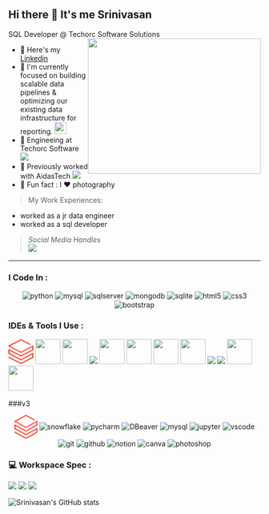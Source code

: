 ## Hi there 👋 It's me Srinivasan

SQL Developer @ Techorc Software Solutions
<img align="right" width="345" height="270" src="https://media.giphy.com/media/v1.Y2lkPWVjZjA1ZTQ3aWphOGgzYXpna3dtZHE4NG8yZXR3azJkcmRxZ3RrejQ5czFsbGpibyZlcD12MV9naWZzX3JlbGF0ZWQmY3Q9Zw/l46Cy1rHbQ92uuLXa/giphy.gif">
- 🔭 Here's my [Linkedin](https://www.linkedin.com/in/srinivasan4610/)                                                 
- 🌱 I'm currently focused on building scalable data pipelines & optimizing our existing data infrastructure for reporting. [<img height="24" width="24" src="https://static.zohocdn.com/catalyst-cdn/img/welcomeloader-b6a4057dc7.gif">](https://catalyst.zoho.com/)
- 🏢 Engineeing at Techorc Software [<img src="https://www.techorc.in/images/logo.svg" height="24">](https://www.techorc.in/)
- 🏢 Previously worked with AidasTech [<img src="https://www.aidastech.com/wp-content/uploads/2023/05/aidas-logo-1.png" height="24">](https://www.aidastech.com/)
- 📸 Fun fact : I ❤️ photography

> My Work Experiences: <br />
- worked as a jr data engineer
- worked as a sql developer

> *Social Media Handles* <br />
> [<img src="https://img.shields.io/badge/LinkedIn-0077B5?style=for-the-badge&logo=linkedin&logoColor=white" />](https://www.linkedin.com/in/srinivasan4610/) <br/>
---
### I Code In :

<div style="text-align: center;">
  <img src="https://img.icons8.com/color/48/000000/python.png" alt="python" style="height: 50px; vertical-align: middle;">
  <img src="https://img.icons8.com/fluency/48/mysql-logo.png" alt="mysql" style="height: 50px; vertical-align: middle;">
  <img src="https://img.icons8.com/color/48/microsoft-sql-server.png" alt="sqlserver" style="height: 50px; vertical-align: middle;">
  <img src="https://img.icons8.com/color/48/000000/mongodb.png" alt="mongodb" style="height: 50px; vertical-align: middle;">
  <img src="https://cdn.iconscout.com/icon/free/png-512/free-sqlite-icon-svg-png-download-282687.png?f=webp&w=256" alt="sqlite" style="height: 50px; vertical-align: middle;">
  <img src="https://img.icons8.com/color/48/000000/html-5.png" alt="html5" style="height: 50px; vertical-align: middle;">
  <img src="https://img.icons8.com/color/48/000000/css3.png" alt="css3" style="height: 50px; vertical-align: middle;">
  <img src="https://img.icons8.com/color/48/000000/bootstrap.png" alt="bootstrap" style="height: 50px; vertical-align: middle;">
</div>

### IDEs & Tools I Use :
<img height="50" width="50" src="https://github.com/SRlNlVASAN/SRlNlVASAN/blob/main/Resource/idF4fnHpaJ_logos.png"/> <img height="50" width="50" src="https://registry.npmmirror.com/@lobehub/icons-static-png/latest/files/dark/snowflake-color.png"/> <img height="50" width="50" src="https://img.icons8.com/color/48/000000/pycharm.png"/> <img height="50" src="https://www.logo.wine/a/logo/DBeaver/DBeaver-Logo.wine.svg" /> <img height="50" width="50" src="https://img.icons8.com/fluency/48/mysql-logo.png"/> <img height="50" width="50" src="https://img.icons8.com/fluency/48/jupyter.png"/> <img height="50" width="50" src="https://img.icons8.com/color/48/000000/visual-studio-code-2019.png"/> <img height="50" width="50" src="https://img.icons8.com/color/50/000000/git.png"/> <img height="50" src="https://github.com/user-attachments/assets/bf44cb9b-ef1f-4738-8ab0-f34dd5941cb3" /> <img height="50" src="https://img.icons8.com/color/480/null/notion--v1.png" /> <img height="50" width="50" src="https://uxwing.com/wp-content/themes/uxwing/download/brands-and-social-media/canva-icon.png"/> <img height="50" width="50" src="https://img.icons8.com/doodle/48/000000/adobe-photoshop.png"/>

###v3
<div style="text-align: center;">
  <img src="https://github.com/SRlNlVASAN/SRlNlVASAN/blob/main/Resource/idF4fnHpaJ_logos.png" alt="databricks" style="height: 48px; vertical-align: middle;">
  <img src="https://registry.npmmirror.com/@lobehub/icons-static-png/latest/files/dark/snowflake-color.png" alt="snowflake" style="height: 50px; vertical-align: middle;">
  <img src="https://img.icons8.com/color/48/000000/pycharm.png" alt="pycharm" style="height: 50px; vertical-align: middle;">
  <img src="https://www.logo.wine/a/logo/DBeaver/DBeaver-Logo.wine.svg" alt="DBeaver" style="height: 50px; vertical-align: middle;">
  <img src="https://img.icons8.com/fluency/48/mysql-logo.png" alt="mysql" style="height: 50px; vertical-align: middle;">
  <img src="https://img.icons8.com/fluency/48/jupyter.png" alt="jupyter" style="height: 50px; vertical-align: middle;">
  <img src="https://img.icons8.com/color/48/000000/visual-studio-code-2019.png" alt="vscode" style="height: 50px; vertical-align: middle;">
  <img src="https://img.icons8.com/color/50/000000/git.png" alt="git" style="height: 50px; vertical-align: middle;">
  <img src="https://github.com/user-attachments/assets/bf44cb9b-ef1f-4738-8ab0-f34dd5941cb3" alt="github" style="height: 50px; vertical-align: middle;">
  <img src="https://img.icons8.com/color/480/null/notion--v1.png" alt="notion" style="height: 50px; vertical-align: middle;">
  <img src="https://uxwing.com/wp-content/themes/uxwing/download/brands-and-social-media/canva-icon.png" alt="canva" style="height: 50px; vertical-align: middle;">
  <img src="https://img.icons8.com/doodle/48/000000/adobe-photoshop.png" alt="photoshop" style="height: 50px; vertical-align: middle;">
</div>

### 💻 Workspace Spec :
<img height="30" src="https://img.shields.io/badge/MSI-GL63_9RCX-ED1C24?style=for-the-badge&logo=msi&logoColor=white"/> <img height="30" src="https://img.shields.io/badge/NVIDIA-GTX_1050ti-76B900?style=for-the-badge&logo=nvidia&logoColor=white"/> <img height="30" src="https://img.shields.io/badge/Intel-Corei5_9300H-ED1C24?style=for-the-badge&logo=intel&logoColor=white"/> 

![Srinivasan's GitHub stats](https://github-readme-stats.vercel.app/api?username=SRlNlVASAN&theme=dark&show_icons=true&&hide=issues,contribs)
